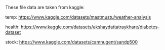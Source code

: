 These file data are taken from kaggle:

temp: https://www.kaggle.com/datasets/mastmustu/weather-analysis

health: https://www.kaggle.com/datasets/akshaydattatraykhare/diabetes-dataset

stock: https://www.kaggle.com/datasets/camnugent/sandp500
